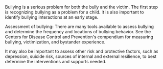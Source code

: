Bullying is a serious problem for both the bully and the victim. The first step is recognizing bullying as a problem for a child. It is also important to identify bullying interactions at an early stage.

Assessment of bullying: There are many tools available to assess bullying and determine the frequency and locations of bullying behavior. See the Centers for Disease Control and Prevention's compendium for measuring bullying, victimization, and bystander experience.

It may also be important to assess other risk and protective factors, such as depression, suicide risk, sources of internal and external resilience, to best determine the interventions and supports needed.